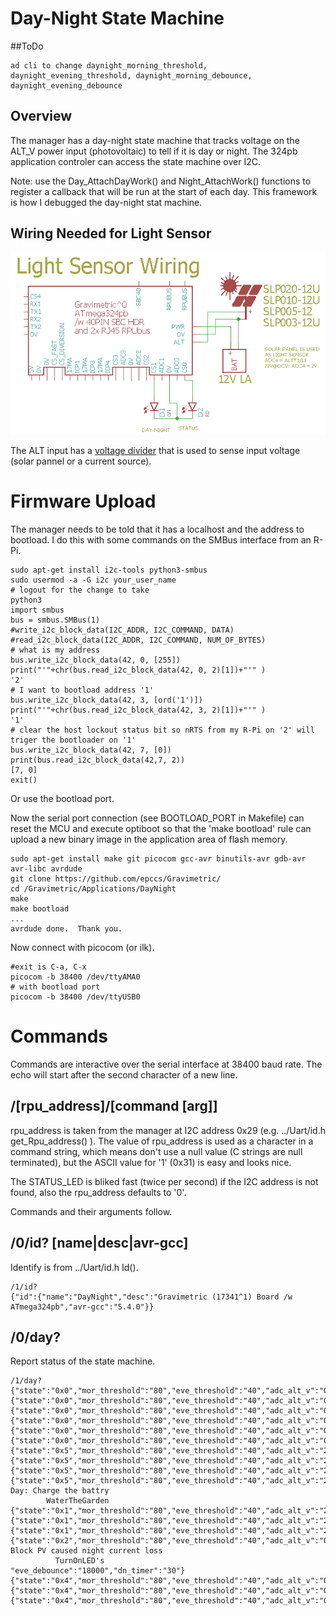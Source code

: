 # Day-Night State Machine

##ToDo

```
ad cli to change daynight_morning_threshold, daynight_evening_threshold, daynight_morning_debounce, daynight_evening_debounce
```

## Overview

The manager has a day-night state machine that tracks voltage on the ALT_V power input (photovoltaic) to tell if it is day or night. The 324pb application controler can access the state machine over I2C.

Note: use the Day_AttachDayWork() and Night_AttachWork() functions to register a callback that will be run at the start of each day. This framework is how I debugged the day-night stat machine.


## Wiring Needed for Light Sensor

![Wiring](./Setup/LightSensorWiring.png)

The ALT input has a [voltage divider] that is used to sense input voltage (solar pannel or a current source).

[voltage divider]: https://en.wikipedia.org/wiki/Voltage_divider


# Firmware Upload

The manager needs to be told that it has a localhost and the address to bootload. I do this with some commands on the SMBus interface from an R-Pi.

``` 
sudo apt-get install i2c-tools python3-smbus
sudo usermod -a -G i2c your_user_name
# logout for the change to take
python3
import smbus
bus = smbus.SMBus(1)
#write_i2c_block_data(I2C_ADDR, I2C_COMMAND, DATA)
#read_i2c_block_data(I2C_ADDR, I2C_COMMAND, NUM_OF_BYTES)
# what is my address
bus.write_i2c_block_data(42, 0, [255])
print("'"+chr(bus.read_i2c_block_data(42, 0, 2)[1])+"'" )
'2'
# I want to bootload address '1'
bus.write_i2c_block_data(42, 3, [ord('1')])
print("'"+chr(bus.read_i2c_block_data(42, 3, 2)[1])+"'" )
'1'
# clear the host lockout status bit so nRTS from my R-Pi on '2' will triger the bootloader on '1'
bus.write_i2c_block_data(42, 7, [0])
print(bus.read_i2c_block_data(42,7, 2))
[7, 0]
exit()
```

Or use the bootload port.

Now the serial port connection (see BOOTLOAD_PORT in Makefile) can reset the MCU and execute optiboot so that the 'make bootload' rule can upload a new binary image in the application area of flash memory.

``` 
sudo apt-get install make git picocom gcc-avr binutils-avr gdb-avr avr-libc avrdude
git clone https://github.com/epccs/Gravimetric/
cd /Gravimetric/Applications/DayNight
make
make bootload
...
avrdude done.  Thank you.
``` 

Now connect with picocom (or ilk).


``` 
#exit is C-a, C-x
picocom -b 38400 /dev/ttyAMA0
# with bootload port
picocom -b 38400 /dev/ttyUSB0
``` 

# Commands

Commands are interactive over the serial interface at 38400 baud rate. The echo will start after the second character of a new line. 

## /\[rpu_address\]/\[command \[arg\]\]

rpu_address is taken from the manager at I2C address 0x29 (e.g. ../Uart/id.h get_Rpu_address() ). The value of rpu_address is used as a character in a command string, which means don't use a null value (C strings are null terminated), but the ASCII value for '1' (0x31) is easy and looks nice.

The STATUS_LED is bliked fast (twice per second) if the I2C address is not found, also the rpu_address defaults to '0'. 

Commands and their arguments follow.


## /0/id? \[name|desc|avr-gcc\]

Identify is from ../Uart/id.h Id().

``` 
/1/id?
{"id":{"name":"DayNight","desc":"Gravimetric (17341^1) Board /w ATmega324pb","avr-gcc":"5.4.0"}}
```


## /0/day?

Report status of the state machine.

``` 
/1/day?
{"state":"0x0","mor_threshold":"80","eve_threshold":"40","adc_alt_v":"0","mor_debounce":"18000","eve_debounce":"18000","dn_timer":"21638728"}
{"state":"0x0","mor_threshold":"80","eve_threshold":"40","adc_alt_v":"0","mor_debounce":"18000","eve_debounce":"18000","dn_timer":"21643726"}
{"state":"0x0","mor_threshold":"80","eve_threshold":"40","adc_alt_v":"0","mor_debounce":"18000","eve_debounce":"18000","dn_timer":"21648726"}
{"state":"0x0","mor_threshold":"80","eve_threshold":"40","adc_alt_v":"0","mor_debounce":"18000","eve_debounce":"18000","dn_timer":"21653726"}
{"state":"0x0","mor_threshold":"80","eve_threshold":"40","adc_alt_v":"0","mor_debounce":"18000","eve_debounce":"18000","dn_timer":"21658725"}
{"state":"0x0","mor_threshold":"80","eve_threshold":"40","adc_alt_v":"0","mor_debounce":"18000","eve_debounce":"18000","dn_timer":"21663725"}
{"state":"0x5","mor_threshold":"80","eve_threshold":"40","adc_alt_v":"239","mor_debounce":"18000","eve_debounce":"18000","dn_timer":"2885"}
{"state":"0x5","mor_threshold":"80","eve_threshold":"40","adc_alt_v":"239","mor_debounce":"18000","eve_debounce":"18000","dn_timer":"7885"}
{"state":"0x5","mor_threshold":"80","eve_threshold":"40","adc_alt_v":"239","mor_debounce":"18000","eve_debounce":"18000","dn_timer":"12885"}
{"state":"0x5","mor_threshold":"80","eve_threshold":"40","adc_alt_v":"239","mor_debounce":"18000","eve_debounce":"18000","dn_timer":"17885"}
Day: Charge the battry
        WaterTheGarden
{"state":"0x1","mor_threshold":"80","eve_threshold":"40","adc_alt_v":"239","mor_debounce":"18000","eve_debounce":"18000","dn_timer":"4884"}
{"state":"0x1","mor_threshold":"80","eve_threshold":"40","adc_alt_v":"239","mor_debounce":"18000","eve_debounce":"18000","dn_timer":"9884"}
{"state":"0x1","mor_threshold":"80","eve_threshold":"40","adc_alt_v":"238","mor_debounce":"18000","eve_debounce":"18000","dn_timer":"14884"}
{"state":"0x2","mor_threshold":"80","eve_threshold":"40","adc_alt_v":"0","mor_debounce":"18000",Night: Block PV caused night current loss
          TurnOnLED's
"eve_debounce":"18000","dn_timer":"30"}
{"state":"0x4","mor_threshold":"80","eve_threshold":"40","adc_alt_v":"0","mor_debounce":"18000","eve_debounce":"18000","dn_timer":"5014"}
{"state":"0x4","mor_threshold":"80","eve_threshold":"40","adc_alt_v":"0","mor_debounce":"18000","eve_debounce":"18000","dn_timer":"10014"}
{"state":"0x4","mor_threshold":"80","eve_threshold":"40","adc_alt_v":"0","mor_debounce":"18000","eve_debounce":"18000","dn_timer":"15014"}
```


